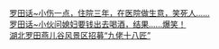   
[罗田话~小伤一点，住院三年，在医院做生意，笑死人......](http://www.dianyue.me/archives/721/eezliam7hipk0p8e/)  
[罗田话~小伙问媳妇要钱出去喝酒，结果......爆笑！](http://www.dianyue.me/archives/729/v5k5qyj0d680d4yl/)  
[湖北罗田燕儿谷风景区招募“九佬十八匠”](http://www.dianyue.me/archives/584/yrqitqrhobla0jy3/)